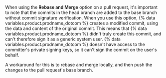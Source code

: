 When using the **Rebase and Merge** option on a pull request, it's important to note that the commits in the head branch are added to the base branch without commit signature verification.
When you use this option, {% data variables.product.prodname_dotcom %} creates a modified commit, using the data and content of the original commit. This means that {% data variables.product.prodname_dotcom %} didn't truly create this commit, and can't therefore sign it as a generic system user.
{% data variables.product.prodname_dotcom %} doesn't have access to the committer's private signing keys, so it can't sign the commit on the user's behalf.

A workaround for this is to rebase and merge locally, and then push the changes to the pull request's base branch.

